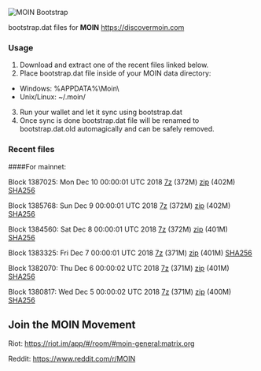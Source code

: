 ![MOIN Bootstrap](https://i.imgur.com/KjM1jMp.jpg)

bootstrap.dat files for **MOIN** https://discovermoin.com

### Usage

1. Download and extract one of the recent files linked below.
2. Place bootstrap.dat file inside of your MOIN data directory:
 - Windows: %APPDATA%\Moin\
 - Unix/Linux: ~/.moin/
3. Run your wallet and let it sync using bootstrap.dat
4. Once sync is done bootstrap.dat file will be renamed to bootstrap.dat.old automagically and can be safely removed.


### Recent files

####For mainnet:

Block 1387025: Mon Dec 10 00:00:01 UTC 2018 [7z](https://transfer.sh/KPRbv/bootstrap.dat.20181210.7z) (372M) [zip](https://transfer.sh/d7d5H/bootstrap.dat.20181210.zip) (402M) [SHA256](https://transfer.sh/UIKOl/sha256.txt)

Block 1385768: Sun Dec  9 00:00:01 UTC 2018 [7z](https://transfer.sh/kh79S/bootstrap.dat.20181209.7z) (372M) [zip](https://transfer.sh/xdA34/bootstrap.dat.20181209.zip) (402M) [SHA256](https://transfer.sh/LFNB6/sha256.txt)

Block 1384560: Sat Dec  8 00:00:01 UTC 2018 [7z](https://transfer.sh/DRdiD/bootstrap.dat.20181208.7z) (372M) [zip](https://transfer.sh/yo5qy/bootstrap.dat.20181208.zip) (401M) [SHA256](https://transfer.sh/10uP2t/sha256.txt)

Block 1383325: Fri Dec  7 00:00:01 UTC 2018 [7z](https://transfer.sh/2nir9/bootstrap.dat.20181207.7z) (371M) [zip](https://transfer.sh/3w2KA/bootstrap.dat.20181207.zip) (401M) [SHA256](https://transfer.sh/31Hde/sha256.txt)

Block 1382070: Thu Dec  6 00:00:02 UTC 2018 [7z](https://transfer.sh/BtLQU/bootstrap.dat.20181206.7z) (371M) [zip](https://transfer.sh/8xNrp/bootstrap.dat.20181206.zip) (401M) [SHA256](https://transfer.sh/wZdfU/sha256.txt)

Block 1380817: Wed Dec  5 00:00:02 UTC 2018 [7z](https://transfer.sh/15oKSE/bootstrap.dat.20181205.7z) (371M) [zip](https://transfer.sh/G7S1T/bootstrap.dat.20181205.zip) (400M) [SHA256](https://transfer.sh/iNvKW/sha256.txt)

## Join the MOIN Movement

Riot: https://riot.im/app/#/room/#moin-general:matrix.org

Reddit: https://www.reddit.com/r/MOIN
